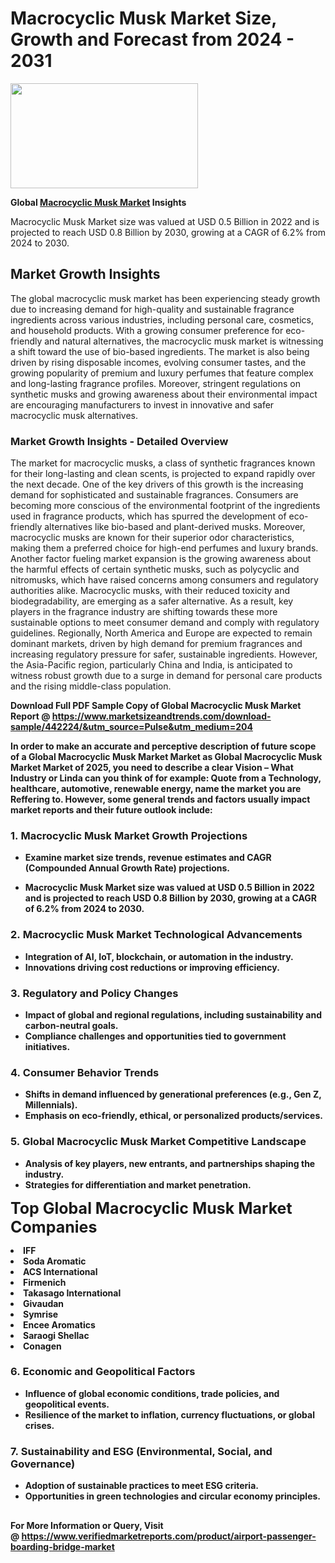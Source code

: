 <H1>Macrocyclic Musk Market Size, Growth and Forecast from 2024 - 2031</H1><img class="aligncenter size-medium wp-image-584254" src="https://thirdeyenews.in/wp-content/uploads/2024/09/Global-Market-Research-300x168.jpeg" alt="" width="300" height="168" /><p><strong>Global&nbsp;<a href="https://www.marketsizeandtrends.com/download-sample/442224/&amp;utm_source=Pulse&amp;utm_medium=204">Macrocyclic Musk Market</a> Insights</strong></p><p>Macrocyclic Musk Market size was valued at USD 0.5 Billion in 2022 and is projected to reach USD 0.8 Billion by 2030, growing at a CAGR of 6.2% from 2024 to 2030.</p><p><h2>Market Growth Insights</h2> The global macrocyclic musk market has been experiencing steady growth due to increasing demand for high-quality and sustainable fragrance ingredients across various industries, including personal care, cosmetics, and household products. With a growing consumer preference for eco-friendly and natural alternatives, the macrocyclic musk market is witnessing a shift toward the use of bio-based ingredients. The market is also being driven by rising disposable incomes, evolving consumer tastes, and the growing popularity of premium and luxury perfumes that feature complex and long-lasting fragrance profiles. Moreover, stringent regulations on synthetic musks and growing awareness about their environmental impact are encouraging manufacturers to invest in innovative and safer macrocyclic musk alternatives. <p><strong></strong></p> <h3>Market Growth Insights - Detailed Overview</h3> The market for macrocyclic musks, a class of synthetic fragrances known for their long-lasting and clean scents, is projected to expand rapidly over the next decade. One of the key drivers of this growth is the increasing demand for sophisticated and sustainable fragrances. Consumers are becoming more conscious of the environmental footprint of the ingredients used in fragrance products, which has spurred the development of eco-friendly alternatives like bio-based and plant-derived musks. Moreover, macrocyclic musks are known for their superior odor characteristics, making them a preferred choice for high-end perfumes and luxury brands. Another factor fueling market expansion is the growing awareness about the harmful effects of certain synthetic musks, such as polycyclic and nitromusks, which have raised concerns among consumers and regulatory authorities alike. Macrocyclic musks, with their reduced toxicity and biodegradability, are emerging as a safer alternative. As a result, key players in the fragrance industry are shifting towards these more sustainable options to meet consumer demand and comply with regulatory guidelines. Regionally, North America and Europe are expected to remain dominant markets, driven by high demand for premium fragrances and increasing regulatory pressure for safer, sustainable ingredients. However, the Asia-Pacific region, particularly China and India, is anticipated to witness robust growth due to a surge in demand for personal care products and the rising middle-class population. <p><strong></p><p><span class=""><strong>Download Full PDF Sample Copy of Global Macrocyclic Musk Market Report</strong> @ <a href="https://www.marketsizeandtrends.com/download-sample/442224/&amp;utm_source=Pulse&amp;utm_medium=204" target="_blank">https://www.marketsizeandtrends.com/download-sample/442224/&amp;utm_source=Pulse&amp;utm_medium=204</a></span></p><p>In order to make an accurate and perceptive description of future scope of a Global&nbsp;Macrocyclic Musk Market Market as Global&nbsp;Macrocyclic Musk Market Market of 2025, you need to describe a clear Vision &ndash; What Industry or Linda can you think of for example: Quote from a Technology, healthcare, automotive, renewable energy, name the market you are Reffering to. However, some general trends and factors usually impact market reports and their future outlook include:</p><h3>1.&nbsp;<strong>Macrocyclic Musk Market Growth Projections</strong></h3><ul><li>Examine market size trends, revenue estimates and CAGR (Compounded Annual Growth Rate) projections.</li><li><p>Macrocyclic Musk Market size was valued at USD 0.5 Billion in 2022 and is projected to reach USD 0.8 Billion by 2030, growing at a CAGR of 6.2% from 2024 to 2030.</p></li></ul><h3>2.&nbsp;<strong>Macrocyclic Musk Market Technological Advancements</strong></h3><ul><li>Integration of AI, IoT, blockchain, or automation in the industry.</li><li>Innovations driving cost reductions or improving efficiency.</li></ul><h3>3.&nbsp;<strong>Regulatory and Policy Changes</strong></h3><ul><li>Impact of global and regional regulations, including sustainability and carbon-neutral goals.</li><li>Compliance challenges and opportunities tied to government initiatives.</li></ul><h3>4.&nbsp;<strong>Consumer Behavior Trends</strong></h3><ul><li>Shifts in demand influenced by generational preferences (e.g., Gen Z, Millennials).</li><li>Emphasis on eco-friendly, ethical, or personalized products/services.</li></ul><h3>5.&nbsp;<strong>Global Macrocyclic Musk Market Competitive Landscape</strong></h3><ul><li>Analysis of key players, new entrants, and partnerships shaping the industry.</li><li>Strategies for differentiation and market penetration.</li></ul><p data-pm-slice="1 1 []"><span style="color: inherit; font-family: inherit; font-size: 25px;">Top Global Macrocyclic Musk Market Companies</span></p><div class="" data-test-id=""><p><li>IFF</li><li> Soda Aromatic</li><li> ACS International</li><li> Firmenich</li><li> Takasago International</li><li> Givaudan</li><li> Symrise</li><li> Encee Aromatics</li><li> Saraogi Shellac</li><li> Conagen</li></p></div><h3>6.&nbsp;<strong>Economic and Geopolitical Factors</strong></h3><ul><li>Influence of global economic conditions, trade policies, and geopolitical events.</li><li>Resilience of the market to inflation, currency fluctuations, or global crises.</li></ul><h3>7.&nbsp;<strong>Sustainability and ESG (Environmental, Social, and Governance)</strong></h3><ul><li>Adoption of sustainable practices to meet ESG criteria.</li><li>Opportunities in green technologies and circular economy principles.</li></ul><h2><strong style="font-size: 14px;">For More Information or Query, Visit @&nbsp;</strong><a style="background-color: #ffffff; font-size: 14px;" href="https://www.marketsizeandtrends.com/report/macrocyclic-musk-market/" target="_blank">https://www.verifiedmarketreports.com/product/airport-passenger-boarding-bridge-market</a></h2>
